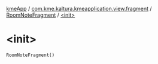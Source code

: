 [kmeApp](../../index.md) / [com.kme.kaltura.kmeapplication.view.fragment](../index.md) / [RoomNoteFragment](index.md) / [&lt;init&gt;](./-init-.md)

# &lt;init&gt;

`RoomNoteFragment()`